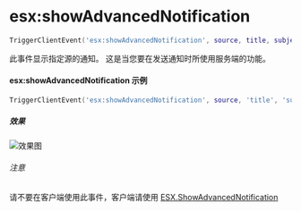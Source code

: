 # esx:showAdvancedNotification

```lua
TriggerClientEvent('esx:showAdvancedNotification', source, title, subject, msg, icon, iconType)
```

此事件显示指定源的通知。 这是当您要在发送通知时所使用服务端的功能。

#### esx:showAdvancedNotification 示例

```lua
TriggerClientEvent('esx:showAdvancedNotification', source, 'title', 'subject', 'msg', 'CHAR_AMMUNATION', 3)
```

##### 效果

![效果图](https://s2.ax1x.com/2020/02/27/302c8I.png)

###### 注意

请不要在客户端使用此事件，客户端请使用 [ESX.ShowAdvancedNotification](../functions/showadvancednotification.md)
